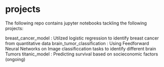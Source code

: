 # projects

The following repo contains jupyter notebooks tackling the following projects:

breast_cancer_model : Utilzed logistic regression to identify breast cancer from quantitative data
brain_tumor_classification : Using Feedforward Neural Networks on Image classificcation tasks to identify different brain Tumors
titanic_model : Predicting survival based on socieconomic factors (ongoing)
